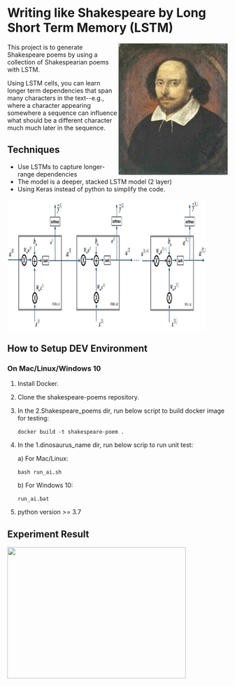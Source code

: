 # Writing like Shakespeare by Long Short Term Memory (LSTM)
<img align='right' src="docs/1.shakespeare.jpg" height="300" width="250" >
This project is to generate Shakespeare poems by using a collection of Shakespearian poems with LSTM. 

Using LSTM cells, you can learn longer term dependencies that span many characters in the text--e.g., where a character appearing somewhere a sequence can influence what should be a different character much much later in the sequence.

## Techniques
* Use LSTMs to capture longer-range dependencies
* The model is a deeper, stacked LSTM model (2 layer)
* Using Keras instead of python to simplify the code.

<img align='middle' src="docs/8.rnn.png" width="90%" height="300">


## How to Setup DEV Environment
### On Mac/Linux/Windows 10
1. Install Docker.
2. Clone the shakespeare-poems repository.
3. In the 2.Shakespeare_poems dir, run below script to build docker image for testing:
    ```
    docker build -t shakespeare-poem .
    ```
4. In the 1.dinosaurus_name dir, run below scrip to run unit test:

    a) For Mac/Linux:
    ```
    bash run_ai.sh
    ```
    b) For Windows 10: 
    ```
    run_ai.bat
    ```
5. python version >= 3.7
## Experiment Result
<img align='middle' src="docs/2._result2.gif" height="300" width="90%" >

   
